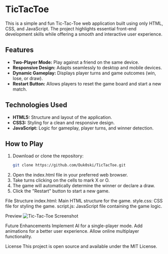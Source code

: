 # TicTacToe
This is a simple and fun Tic-Tac-Toe web application built using only HTML, CSS, and JavaScript. The project highlights essential front-end development skills while offering a smooth and interactive user experience.

## Features  
- **Two-Player Mode:** Play against a friend on the same device.  
- **Responsive Design:** Adapts seamlessly to desktop and mobile devices.  
- **Dynamic Gameplay:** Displays player turns and game outcomes (win, lose, or draw).  
- **Restart Button:** Allows players to reset the game board and start a new match.  

## Technologies Used  
- **HTML5:** Structure and layout of the application.  
- **CSS3:** Styling for a clean and responsive design.  
- **JavaScript:** Logic for gameplay, player turns, and winner detection.  

## How to Play  
1. Download or clone the repository:  
   ```bash
   git clone https://github.com/Duk0ski/TicTacToe.git
2. Open the index.html file in your preferred web browser.
3. Take turns clicking on the cells to mark X or O.
4. The game will automatically determine the winner or declare a draw.
5. Click the "Restart" button to start a new game.

File Structure
index.html: Main HTML structure for the game.
style.css: CSS file for styling the game.
script.js: JavaScript file containing the game logic.

Preview
![Tic-Tac-Toe Screenshot](screenshot.PNG)

Future Enhancements
Implement AI for a single-player mode.
Add animations for a better user experience.
Allow online multiplayer functionality.

License
This project is open source and available under the MIT License.
